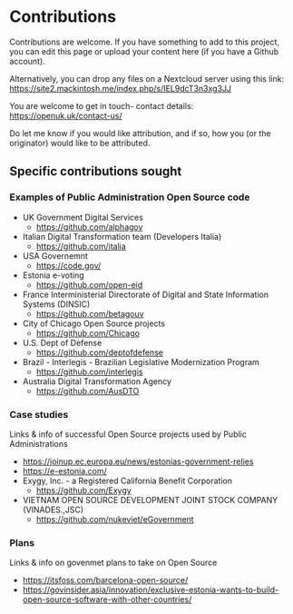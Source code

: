 # Contributions

Contributions are welcome. If you have something to add to this project, you can edit this page or upload your content here (if you have a Github account). 

Alternatively, you can drop any files on a Nextcloud server using this link: https://site2.mackintosh.me/index.php/s/IEL9dcT3n3xg3JJ

You are welcome to get in touch- contact details: https://openuk.uk/contact-us/

Do let me know if you would like attribution, and if so, how you (or the originator) would like to be attributed.

## Specific contributions sought

### Examples of Public Administration Open Source code

- UK Government Digital Services
    - https://github.com/alphagov
- Italian Digital Transformation team (Developers Italia)
    - https://github.com/italia
- USA Governemnt
    - https://code.gov/
- Estonia e-voting
    - https://github.com/open-eid
- France Interministerial Directorate of Digital and State Information Systems (DINSIC)
    -  https://github.com/betagouv
- City of Chicago Open Source projects
    - https://github.com/Chicago
- U.S. Dept of Defense
    - https://github.com/deptofdefense
- Brazil -  Interlegis - Brazilian Legislative Modernization Program
    - https://github.com/interlegis
- Australia Digital Transformation Agency 
    - https://github.com/AusDTO
    
### Case studies
Links & info of successful Open Source projects used by Public Administrations
- https://joinup.ec.europa.eu/news/estonias-government-relies
- https://e-estonia.com/
- Exygy, Inc. - a Registered California Benefit Corporation
    - https://github.com/Exygy
- VIETNAM OPEN SOURCE DEVELOPMENT JOINT STOCK COMPANY (VINADES.,JSC)
    - https://github.com/nukeviet/eGovernment

### Plans
Links & info on govenmet plans to take on Open Source
- https://itsfoss.com/barcelona-open-source/
- https://govinsider.asia/innovation/exclusive-estonia-wants-to-build-open-source-software-with-other-countries/
